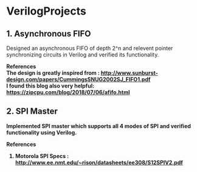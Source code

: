 # VerilogProjects

<h2>1. Asynchronous FIFO </h2> 
Designed an asynchronous FIFO of depth 2^n and relevent pointer synchronizing circuits in Verilog and verified its functionality. <br>

<b>References <br>
The design is greatly inspired from : http://www.sunburst-design.com/papers/CummingsSNUG2002SJ_FIFO1.pdf <br>
I found this blog also very helpful:  https://zipcpu.com/blog/2018/07/06/afifo.html

<h2>2. SPI Master </h2> 
Implemented SPI master which supports all 4 modes of SPI and verified functionality using Verilog.
  
 <b>References <br>
   1. Motorola SPI Specs  : http://www.ee.nmt.edu/~rison/datasheets/ee308/S12SPIV2.pdf
  
